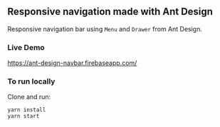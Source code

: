 ## Responsive navigation made with Ant Design

Responsive navigation bar using `Menu` and `Drawer` from Ant Design.

### Live Demo

https://ant-design-navbar.firebaseapp.com/

### To run locally

Clone and run:

```
yarn install
yarn start
```
